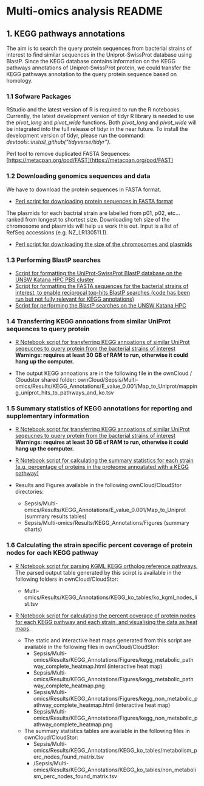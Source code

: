 # Multi-omics analysis README

## 1. KEGG pathways annotations

The aim is to search the query protein sequences from bacterial strains of interest to find similar sequences in the Uniprot-SwissProt database using BlastP. Since the KEGG database contains information on the KEGG pathways annotations of Uniprot-SwissProt protein, we could transfer the KEGG pathways annotation to the query protein sequence based on homology. 

### 1.1 Sofware Packages

RStudio and the latest version of R is required to run the R notebooks. Currently, the latest development version of tidyr R library is needed to use the *pivot_long* and *pivot_wide* functions. Both *pivot_long* and *pivot_wide* will be integrated into the full release of tidyr in the near future. To install the development version of tidyr, please run the command: *devtools::install_github("tidyverse/tidyr")*. 

Perl tool to remove duplicated FASTA Sequences: [https://metacpan.org/pod/FAST](https://metacpan.org/pod/FAST)

### 1.2 Downloading genomics sequences and data

We have to download the protein sequences in FASTA format.

* [Perl script for downloading protein sequences in FASTA format](Multi-omics/Source/Download_Sequences/fetch_fasta.pl)

The plasmids for each bactrial strain are labelled from p01, p02, etc... ranked from longest to shortest size. Downloading teh size of the chromosome and plasmids will help us work this out. Input is a list of RefSeq accessions (e.g. NZ_LR130511.1).  

* [Perl script for downloading the size of the chromosomes and plasmids](Multi-omics/Source/Download_Sequences/get_genome_size.pl)

### 1.3 Performing BlastP searches

* [Script for formatting the UniProt-SwissProt BlastP database on the UNSW Katana HPC PBS cluster](Multi-omics/Source/KEGG_mapping_SBI/make_blastdb_uniprot_sprot.sh)
* [Script for formatting the FASTA sequences for the bacterial strains of interest, to enable reciprocal top-hits BlastP searches (code has been run but not fully relevant for KEGG annotations)](Multi-omics/Source/KEGG_mapping_SBI/make_blastdb_sepsis_strains_proteome.sh)
* [Script for performing the BlastP searches on the UNSW Katana HPC](https://github.com/mabelbpa/Bioplatforms-Australia-Sepsis-Data-Integration/blob/master/Multi-omics/Source/KEGG_mapping_SBI/Map_To_Uniprot/run_blast_sepsis_strain_to_uniprot.sh)

### 1.4 Transferring KEGG annoations from similar UniProt sequences to query protein

* [R Notebook script for transferring KEGG annoations of similar UniProt seqeucnes to query protein from the bacterial strains of interest](Multi-omics/Source/KEGG_mapping_SBI/Map_To_Uniprot/parse_blast_sepsis_strain_to_uniprot.Rmd) **Warnings: requires at least 30 GB of RAM to run, otherwise it could hang up the computer.** 

* The output KEGG annoations are in the following file in the ownCloud / Cloudstor shared folder: ownCloud/Sepsis/Multi-omics/Results/KEGG_Annotations/E_value_0.001/Map_to_Uniprot/mapping_uniprot_hits_to_pathways_and_ko.tsv


### 1.5 Summary statistics of KEGG annotations for reporting and supplementary information

* [R Notebook script for transferring KEGG annoations of similar UniProt seqeucnes to query protein from the bacterial strains of interest](Multi-omics/Source/KEGG_mapping_SBI/Map_To_Uniprot/parse_blast_sepsis_strain_to_uniprot.Rmd) **Warnings: requires at least 30 GB of RAM to run, otherwise it could hang up the computer.** 

* [R Notebook script for calculating the summary statistics for each strain (e.g. percentage of proteins in the proteome annoatated with a KEGG pathway)](Multi-omics/Source/KEGG_mapping_SBI/Map_To_Uniprot/plot_summary_stats.Rmd)

* Results and Figures available in the following ownCloud/CloudStor directories:
   - Sepsis/Multi-omics/Results/KEGG_Annotations/E_value_0.001/Map_to_Uniprot (summary results tables)
   - Sepsis/Multi-omics/Results/KEGG_Annotations/Figures (summary charts)


### 1.6 Calculating the strain specific percent coverage of protein nodes for each KEGG pathway

* [R Notebook script for parsing KGML KEGG ortholog reference pathways.](Multi-omics/Source/KEGG_mapping_SBI/Map_To_Uniprot/parse_kegg_ko_pathways_kgml.Rmd) The parsed output table generated by this scirpt is available in the following folders in ownCloud/CloudStor: 
   -  Multi-omics/Results/KEGG_Annotations/KEGG_ko_tables/ko_kgml_nodes_list.tsv

* [R Notebook script for calculating the percent coverage of protein nodes for each KEGG pathway and each strain, and visualising the data as heat maps](Multi-omics/Source/KEGG_mapping_SBI/Map_To_Uniprot/plot_perc_kegg_pathway_mapped.Rmd). 
   - The static and interactive heat maps generated from this script are available in the following files in ownCloud/CloudStor: 
      - Sepsis/Multi-omics/Results/KEGG_Annotations/Figures/kegg_metabolic_pathway_complete_heatmap.html (interactive heat map)
      - Sepsis/Multi-omics/Results/KEGG_Annotations/Figures/kegg_metabolic_pathway_complete_heatmap.png
      - Sepsis/Multi-omics/Results/KEGG_Annotations/Figures/kegg_non_metabolic_pathway_complete_heatmap.html (interactive heat map)
      - Sepsis/Multi-omics/Results/KEGG_Annotations/Figures/kegg_non_metabolic_pathway_complete_heatmap.png
   - The summary statistics tables are available in the following files in ownCloud/CloudStor: 
      - Sepsis/Multi-omics/Results/KEGG_Annotations/KEGG_ko_tables/metabolism_perc_nodes_found_matrix.tsv
      - /Sepsis/Multi-omics/Results/KEGG_Annotations/KEGG_ko_tables/non_metabolism_perc_nodes_found_matrix.tsv





